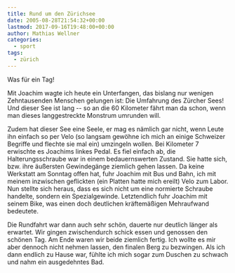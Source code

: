 ```yaml
---
title: Rund um den Zürichsee
date: 2005-08-28T21:54:32+00:00
lastmod: 2017-09-16T19:48:00+00:00
author: Mathias Wellner
categories:
  - sport
tags:
  - zürich
---
```

Was für ein Tag! 

Mit Joachim wagte ich heute ein Unterfangen, das bislang nur wenigen Zehntausenden Menschen gelungen ist: Die Umfahrung des Zürcher Sees! Und dieser See ist lang -- so an die 60 Kilometer fährt man da schon, wenn man dieses langgestreckte Monstrum umrunden will. 

Zudem hat dieser See eine Seele, er mag es nämlich gar nicht, wenn Leute ihn einfach so per Velo (so langsam gewöhne ich mich an einige Schweizer Begriffe und flechte sie mal ein) umzingeln wollen. Bei Kilometer 7 erwischte es Joachims linkes Pedal. Es fiel einfach ab, die Halterungsschraube war in einem bedauernswerten Zustand. Sie hatte sich, bzw. ihre äußersten Gewindegänge ziemlich gehen lassen. Da keine Werkstatt am Sonntag offen hat, fuhr Joachim mit Bus und Bahn, ich mit meinem inzwischen geflickten (ein Platten hatte mich ereilt) Velo zum Labor. Nun stellte sich heraus, dass es sich nicht um eine normierte Schraube handelte, sondern ein Spezialgewinde. Letztendlich fuhr Joachim mit seinem Bike, was einen doch deutlichen kräftemäßigen Mehraufwand bedeutete.

Die Rundfahrt war dann auch sehr schön, dauerte nur deutlich länger als erwartet. Wir gingen zwischendurch schick essen und genossen den schönen Tag. Am Ende waren wir beide ziemlich fertig. Ich wollte es mir aber dennoch nicht nehmen lassen, den finalen Berg zu bezwingen. Als ich dann endlich zu Hause war, fühlte ich mich sogar zum Duschen zu schwach und nahm ein ausgedehntes Bad.